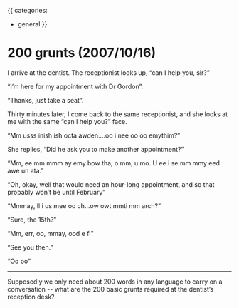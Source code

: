 {{
categories:
  - general
}}

# 200 grunts (2007/10/16)

I arrive at the dentist. The receptionist looks up, “can I help you, sir?”

“I’m here for my appointment with Dr Gordon”.

“Thanks, just take a seat”.

Thirty minutes later, I come back to the same receptionist, and she looks at me with the same “can I help you?” face.

“Mm usss inish ish octa awden....oo i nee oo oo emythim?”

She replies, “Did he ask you to make another appointment?”

“Mm, ee mm mmm ay emy bow tha, o mm, u mo. U ee i se mm mmy eed awe un ata.”

“Oh, okay, well that would need an hour-long appointment, and so that probably won’t be until February”

“Mmmay, ll i us mee oo ch...ow owt mmti mm arch?”

“Sure, the 15th?”

“Mm, err, oo, mmay, ood e fi”

“See you then.”

“Oo oo”

* * *

Supposedly we only need about 200 words in any language to carry on a conversation -- what are the 200 basic grunts required at the dentist’s reception desk?
